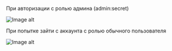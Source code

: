 При авторизации с ролью админа (admin:secret)

![Image alt](https://github.com/VoiceDD/WebGazievSymfony/blob/3e935d0bb83e193741177d69b6c85460876e3d85/image.png)

При попытке зайти с аккаунта с ролью обычного пользователя

![Image alt](https://github.com/VoiceDD/WebGazievSymfony/blob/ee02220a99ca394efbc0fa77ecbe63657332821b/%D0%A1%D0%BD%D0%B8%D0%BC%D0%BE%D0%BA%20%D1%8D%D0%BA%D1%80%D0%B0%D0%BD%D0%B0%202022-04-24%20170909.png)
